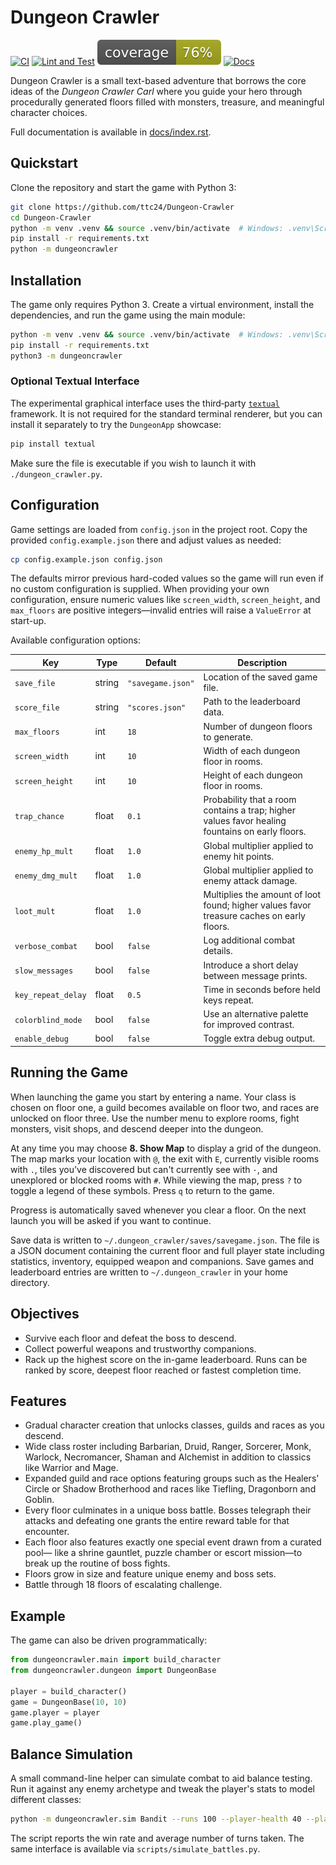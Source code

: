 # Dungeon Crawler

[![CI](https://github.com/ttc24/Dungeon-Crawler/actions/workflows/ci.yml/badge.svg)](https://github.com/ttc24/Dungeon-Crawler/actions/workflows/ci.yml)
[![Lint and Test](https://github.com/ttc24/Dungeon-Crawler/actions/workflows/tests.yml/badge.svg)](https://github.com/ttc24/Dungeon-Crawler/actions/workflows/tests.yml)
![Coverage](coverage.svg)
[![Docs](https://img.shields.io/badge/docs-latest-blue.svg)](https://ttc24.github.io/Dungeon-Crawler/)

Dungeon Crawler is a small text-based adventure that borrows the core ideas of the *Dungeon Crawler Carl* where you guide your hero through procedurally generated floors filled with monsters, treasure, and meaningful character choices.

Full documentation is available in [docs/index.rst](docs/index.rst).

## Quickstart

Clone the repository and start the game with Python 3:

```bash
git clone https://github.com/ttc24/Dungeon-Crawler
cd Dungeon-Crawler
python -m venv .venv && source .venv/bin/activate  # Windows: .venv\Scripts\activate
pip install -r requirements.txt
python -m dungeoncrawler
```

## Installation

The game only requires Python 3. Create a virtual environment, install the dependencies, and run the game using the main module:

```bash
python -m venv .venv && source .venv/bin/activate  # Windows: .venv\Scripts\activate
pip install -r requirements.txt
python3 -m dungeoncrawler
```

### Optional Textual Interface

The experimental graphical interface uses the third‑party
[`textual`](https://textual.textualize.io/) framework.  It is not required for
the standard terminal renderer, but you can install it separately to try the
`DungeonApp` showcase:

```bash
pip install textual
```

Make sure the file is executable if you wish to launch it with `./dungeon_crawler.py`.

## Configuration

Game settings are loaded from `config.json` in the project root. Copy the provided
`config.example.json` there and adjust values as needed:

```bash
cp config.example.json config.json
```

The defaults mirror previous hard-coded values so the game will run even if
no custom configuration is supplied. When providing your own configuration,
ensure numeric values like `screen_width`, `screen_height`, and `max_floors`
are positive integers—invalid entries will raise a `ValueError` at start-up.

Available configuration options:

| Key | Type | Default | Description |
| --- | ---- | ------- | ----------- |
| `save_file` | string | `"savegame.json"` | Location of the saved game file. |
| `score_file` | string | `"scores.json"` | Path to the leaderboard data. |
| `max_floors` | int | `18` | Number of dungeon floors to generate. |
| `screen_width` | int | `10` | Width of each dungeon floor in rooms. |
| `screen_height` | int | `10` | Height of each dungeon floor in rooms. |
| `trap_chance` | float | `0.1` | Probability that a room contains a trap; higher values favor healing fountains on early floors. |
| `enemy_hp_mult` | float | `1.0` | Global multiplier applied to enemy hit points. |
| `enemy_dmg_mult` | float | `1.0` | Global multiplier applied to enemy attack damage. |
| `loot_mult` | float | `1.0` | Multiplies the amount of loot found; higher values favor treasure caches on early floors. |
| `verbose_combat` | bool | `false` | Log additional combat details. |
| `slow_messages` | bool | `false` | Introduce a short delay between message prints. |
| `key_repeat_delay` | float | `0.5` | Time in seconds before held keys repeat. |
| `colorblind_mode` | bool | `false` | Use an alternative palette for improved contrast. |
| `enable_debug` | bool | `false` | Toggle extra debug output. |

## Running the Game

When launching the game you start by entering a name. Your class is chosen on
floor one, a guild becomes available on floor two, and races are unlocked on
floor three. Use the number menu to explore rooms, fight monsters, visit
shops, and descend deeper into the dungeon.

At any time you may choose **8. Show Map** to display a grid of the dungeon. The map marks your location with `@`, the exit with `E`, currently visible rooms with `.`, tiles you've discovered but can't currently see with `·`, and unexplored or blocked rooms with `#`. While viewing the map, press `?` to toggle a legend of these symbols. Press `q` to return to the game.

Progress is automatically saved whenever you clear a floor. On the next launch you will be asked if you want to continue.

Save data is written to `~/.dungeon_crawler/saves/savegame.json`. The file is a
JSON document containing the current floor and full player state including
statistics, inventory, equipped weapon and companions. Save games and leaderboard
entries are written to `~/.dungeon_crawler` in your home directory.

## Objectives

- Survive each floor and defeat the boss to descend.
- Collect powerful weapons and trustworthy companions.
- Rack up the highest score on the in-game leaderboard. Runs can be ranked by
  score, deepest floor reached or fastest completion time.

## Features

- Gradual character creation that unlocks classes, guilds and races as you
  descend.
- Wide class roster including Barbarian, Druid, Ranger, Sorcerer, Monk,
  Warlock, Necromancer, Shaman and Alchemist in addition to classics like
  Warrior and Mage.
- Expanded guild and race options featuring groups such as the Healers'
  Circle or Shadow Brotherhood and races like Tiefling, Dragonborn and
  Goblin.
- Every floor culminates in a unique boss battle. Bosses telegraph their
  attacks and defeating one grants the entire reward table for that encounter.
- Each floor also features exactly one special event drawn from a curated pool—
  like a shrine gauntlet, puzzle chamber or escort mission—to break up the
  routine of boss fights.
- Floors grow in size and feature unique enemy and boss sets.
- Battle through 18 floors of escalating challenge.

## Example

The game can also be driven programmatically:

```python
from dungeoncrawler.main import build_character
from dungeoncrawler.dungeon import DungeonBase

player = build_character()
game = DungeonBase(10, 10)
game.player = player
game.play_game()
```

## Balance Simulation

A small command-line helper can simulate combat to aid balance testing. Run it
against any enemy archetype and tweak the player's stats to model different
classes:

```bash
python -m dungeoncrawler.sim Bandit --runs 100 --player-health 40 --player-attack 10
```

The script reports the win rate and average number of turns taken. The same
interface is available via `scripts/simulate_battles.py`.
